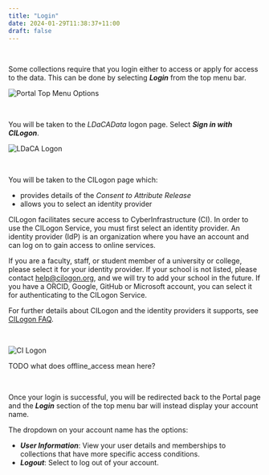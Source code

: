 ```yaml
---
title: "Login"
date: 2024-01-29T11:38:37+11:00
draft: false
---
```


<br>

Some collections require that you login either to access or apply for access to the data. This can be done by selecting ___Login___ from the top menu bar.

![Portal Top Menu Options](/help_docs/topMenuOptions.png)

<br>

You will be taken to the _LDaCAData_ logon page. Select ___Sign in with CILogon___.

![LDaCA Logon](/help_docs/LDaCALogon.png)

<br>

You will be taken to the CILogon page which:
- provides details of the _Consent to Attribute Release_
- allows you to select an identity provider

CILogon facilitates secure access to CyberInfrastructure (CI). In order to use the CILogon Service, you must first select an identity provider. An identity provider (IdP) is an organization where you have an account and can log on to gain access to online services.

If you are a faculty, staff, or student member of a university or college, please select it for your identity provider. If your school is not listed, please contact help@cilogon.org, and we will try to add your school in the future. If you have a ORCID, Google, GitHub or Microsoft account, you can select it for authenticating to the CILogon Service.

For further details about CILogon and the identity providers it supports, see [CILogon FAQ](https://www.cilogon.org/faq).

<br>

![CI Logon](/help_docs/CILogon.png)

TODO what does offline_access mean here?

<br>

Once your login is successful, you will be redirected back to the Portal page and the ___Login___ section of the top menu bar will instead display your account name.

The dropdown on your account name has the options:
- ___User Information___: View your user details and memberships to collections that have more specific access conditions.
- ___Logout___: Select to log out of your account. 